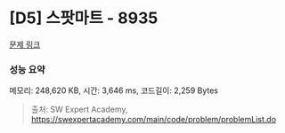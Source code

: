 # [D5] 스팟마트 - 8935 

[문제 링크](https://swexpertacademy.com/main/code/problem/problemDetail.do?contestProbId=AW5jNL968dwDFATQ) 

### 성능 요약

메모리: 248,620 KB, 시간: 3,646 ms, 코드길이: 2,259 Bytes



> 출처: SW Expert Academy, https://swexpertacademy.com/main/code/problem/problemList.do